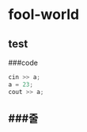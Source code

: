 # fool-world
## test
###code

```c++
cin >> a;
a = 23;
cout >> a;
```

###줄
-------------------------------------------------
